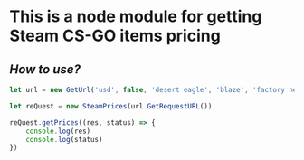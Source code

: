 # **This is a node module for getting Steam CS-GO items pricing**
## *How to use?*

```JavaScript
let url = new GetUrl('usd', false, 'desert eagle', 'blaze', 'factory new')

let reQuest = new SteamPrices(url.GetRequestURL())

reQuest.getPrices((res, status) => {
    console.log(res)
    console.log(status)
})
```